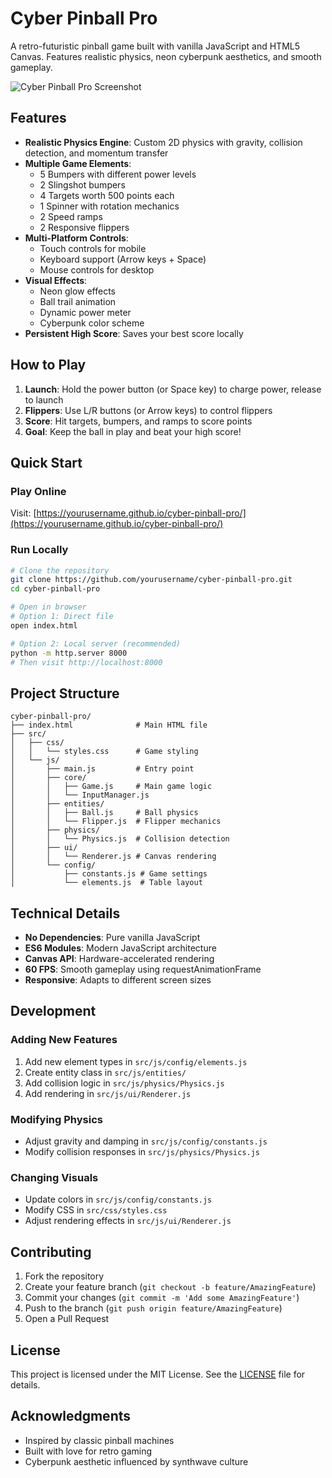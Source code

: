 # Cyber Pinball Pro

A retro-futuristic pinball game built with vanilla JavaScript and HTML5 Canvas. Features realistic physics, neon cyberpunk aesthetics, and smooth gameplay.

![Cyber Pinball Pro Screenshot](screenshot.png)

## Features

- **Realistic Physics Engine**: Custom 2D physics with gravity, collision detection, and momentum transfer
- **Multiple Game Elements**: 
  - 5 Bumpers with different power levels
  - 2 Slingshot bumpers
  - 4 Targets worth 500 points each
  - 1 Spinner with rotation mechanics
  - 2 Speed ramps
  - 2 Responsive flippers
- **Multi-Platform Controls**:
  - Touch controls for mobile
  - Keyboard support (Arrow keys + Space)
  - Mouse controls for desktop
- **Visual Effects**:
  - Neon glow effects
  - Ball trail animation
  - Dynamic power meter
  - Cyberpunk color scheme
- **Persistent High Score**: Saves your best score locally

## How to Play

1. **Launch**: Hold the power button (or Space key) to charge power, release to launch
2. **Flippers**: Use L/R buttons (or Arrow keys) to control flippers
3. **Score**: Hit targets, bumpers, and ramps to score points
4. **Goal**: Keep the ball in play and beat your high score!

## Quick Start

### Play Online
Visit: [https://yourusername.github.io/cyber-pinball-pro/](https://yourusername.github.io/cyber-pinball-pro/)

### Run Locally
```bash
# Clone the repository
git clone https://github.com/yourusername/cyber-pinball-pro.git
cd cyber-pinball-pro

# Open in browser
# Option 1: Direct file
open index.html

# Option 2: Local server (recommended)
python -m http.server 8000
# Then visit http://localhost:8000
```

## Project Structure

```
cyber-pinball-pro/
├── index.html              # Main HTML file
├── src/
│   ├── css/
│   │   └── styles.css      # Game styling
│   └── js/
│       ├── main.js         # Entry point
│       ├── core/
│       │   ├── Game.js     # Main game logic
│       │   └── InputManager.js
│       ├── entities/
│       │   ├── Ball.js     # Ball physics
│       │   └── Flipper.js  # Flipper mechanics
│       ├── physics/
│       │   └── Physics.js  # Collision detection
│       ├── ui/
│       │   └── Renderer.js # Canvas rendering
│       └── config/
│           ├── constants.js # Game settings
│           └── elements.js  # Table layout
```

## Technical Details

- **No Dependencies**: Pure vanilla JavaScript
- **ES6 Modules**: Modern JavaScript architecture
- **Canvas API**: Hardware-accelerated rendering
- **60 FPS**: Smooth gameplay using requestAnimationFrame
- **Responsive**: Adapts to different screen sizes

## Development

### Adding New Features
1. Add new element types in `src/js/config/elements.js`
2. Create entity class in `src/js/entities/`
3. Add collision logic in `src/js/physics/Physics.js`
4. Add rendering in `src/js/ui/Renderer.js`

### Modifying Physics
- Adjust gravity and damping in `src/js/config/constants.js`
- Modify collision responses in `src/js/physics/Physics.js`

### Changing Visuals
- Update colors in `src/js/config/constants.js`
- Modify CSS in `src/css/styles.css`
- Adjust rendering effects in `src/js/ui/Renderer.js`

## Contributing

1. Fork the repository
2. Create your feature branch (`git checkout -b feature/AmazingFeature`)
3. Commit your changes (`git commit -m 'Add some AmazingFeature'`)
4. Push to the branch (`git push origin feature/AmazingFeature`)
5. Open a Pull Request

## License

This project is licensed under the MIT License. See the [LICENSE](LICENSE) file for details.

## Acknowledgments

- Inspired by classic pinball machines
- Built with love for retro gaming
- Cyberpunk aesthetic influenced by synthwave culture


